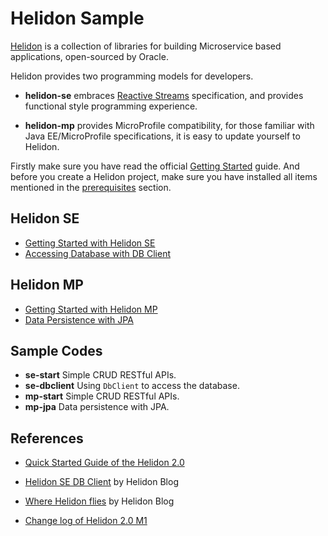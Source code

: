# Helidon Sample 

[Helidon](https://helidon.io/) is a collection of libraries for building Microservice based applications, open-sourced by Oracle.

Helidon provides two programming models for developers.

* **helidon-se** embraces [Reactive Streams](https://www.reactive-steams.org) specification, and provides functional style programming experience.

* **helidon-mp** provides MicroProfile compatibility, for those familiar with Java EE/MicroProfile specifications,  it is easy to update yourself to Helidon.  

Firstly make sure you have read the official [Getting Started](https://helidon.io/docs/latest/#/getting-started) guide. And before you create a Helidon project, make sure you have installed all items mentioned in the [prerequisites](https://helidon.io/docs/latest/#/getting-started/01_prerequisites) section.

## Helidon SE

* [Getting Started with Helidon SE](./docs/se-started.md)
* [Accessing Database with DB Client](./docs/se-dbclient.md)

## Helidon MP

* [Getting Started with Helidon MP](./docs/mp-started.md)
* [Data Persistence with JPA](./docs/mp-jpa.md)

## Sample Codes

* **se-start** Simple CRUD RESTful APIs.
* **se-dbclient**  Using  `DbClient` to access the database.
* **mp-start** Simple CRUD RESTful APIs.
* **mp-jpa** Data persistence with JPA.

## References

* [Quick Started Guide of the Helidon 2.0](https://helidon.io/docs/2.0.0-M1/#/guides/02_quickstart-se)

* [Helidon SE DB Client](https://medium.com/helidon/helidon-db-client-e12bbdc85b7) by Helidon Blog

* [Where Helidon flies](https://medium.com/helidon/where-helidon-flies-809007221f1f) by Helidon Blog

* [Change log of Helidon 2.0 M1](https://github.com/oracle/helidon/blob/2.0.0-M1/CHANGELOG.md)

  

  

  